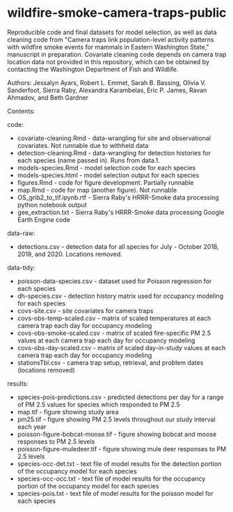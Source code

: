 # wildfire-smoke-camera-traps-public
Reproducible code and final datasets for model selection, as well as data cleaning code from "Camera traps link population-level activity patterns with wildfire smoke events for mammals in Eastern Washington State," manuscript in preparation. Covariate cleaning code depends on camera trap location data not provided in this repository, which can be obtained by contacting the Washington Department of Fish and Wildlife.

Authors: Jessalyn Ayars, Robert L. Emmet, Sarah B. Bassing, Olivia V. Sanderfoot, Sierra Raby, Alexandra Karambelas, Eric P. James, Ravan Ahmadov, and Beth Gardner

Contents:

  code:

  - covariate-cleaning.Rmd - data-wrangling for site and observational covariates. Not runnable due to withheld data
  - detection-cleaning.Rmd - data-wrangling for detection histories for each species (name passed in). Runs from data.1.
  - models-species.Rmd - model selection code for each species
  - models-species.html - model selection output for each species
  - figures.Rmd - code for figure development. Partially runnable
  - map.Rmd - code for map (another figure). Not runnable
  - OS_grib2_to_tif.ipynb.rtf - Sierra Raby's HRRR-Smoke data processing python notebook output
  - gee_extraction.txt - Sierra Raby's HRRR-Smoke data processing Google Earth Engine code

  data-raw:

  - detections.csv - detection data for all species for July - October 2018, 2019, and 2020. Locations removed.

  data-tidy:

  - poisson-data-species.csv - dataset used for Poisson regression for each species
  - dh-species.csv - detection history matrix used for occupancy modeling for each species
  - covs-site.csv - site covariates for camera traps
  - covs-obs-temp-scaled.csv - matrix of scaled temperatures at each camera trap each day for occupancy modeling
  - covs-obs-smoke-scaled.csv - matrix of scaled fire-specific PM 2.5 values at each camera trap each day for occupancy modeling
  - covs-obs-day-scaled.csv - matrix of scaled day-in-study values at each camera trap each day for occupancy modeling
  - stationsTbl.csv - camera trap setup, retrieval, and problem dates (locations removed)

  results:

  - species-pois-predictions.csv - predicted detections per day for a range of PM 2.5 values for species which responded to PM 2.5
  - map.tif - figure showing study area
  - pm25.tif - figure showing PM 2.5 levels throughout our study interval each year
  - poisson-figure-bobcat-moose.tif - figure showing bobcat and moose responses to PM 2.5 levels
  - poisson-figure-muledeer.tif - figure showing mule deer responses to PM 2.5 levels
  - species-occ-det.txt - text file of model results for the detection portion of the occupancy model for each species
  - species-occ-occ.txt - text file of model results for the occupancy portion of the occupancy model for each species
  - species-pois.txt - text file of model results for the poisson model for each species



